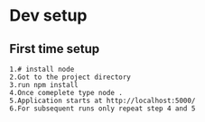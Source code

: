 # Dev setup

## First time setup
    1.# install node
    2.Got to the project directory
    3.run npm install
    4.Once comeplete type node .
    5.Application starts at http://localhost:5000/
    6.For subsequent runs only repeat step 4 and 5
